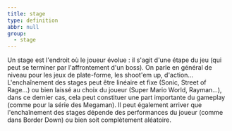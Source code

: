 ```yaml
---
title: stage
type: definition
abbr: null
group:
  - stage
---
```

Un stage est l'endroit où le joueur évolue : il s'agit d'une étape du jeu (qui peut se terminer par l'affrontement d'un boss). On parle en général de niveau pour les jeux de plate-forme, les shoot'em up, d'action... L'enchaînement des stages peut être linéaire et fixe (Sonic, Street of Rage...) ou bien laissé au choix du joueur (Super Mario World, Rayman...), dans ce dernier cas, cela peut constituer une part importante du gameplay (comme pour la série des Megaman). Il peut également arriver que l'enchaînement des stages dépende des performances du joueur (comme dans Border Down) ou bien soit complètement aléatoire.
